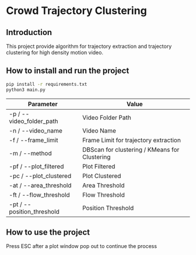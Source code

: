 # Crowd Trajectory Clustering

## Introduction
This project provide algorithm for trajectory extraction and trajectory clustering for high density motion video.
## How to install and run the project

```sh
pip install -r requirements.txt
python3 main.py
```

| Parameter | Value |
| ------ | ------ |
| -p / --video_folder_path | Video Folder Path |
| -n / --video_name | Video Name|
| -f / --frame_limit | Frame Limit for trajectory extraction |
| -m / --method | DBScan for clustering / KMeans for Clustering |
| -pf / --plot_filtered | Plot Filtered |
| -pc / --plot_clustered | Plot Clustered |
| -at / --area_threshold | Area Threshold |
| -ft / --flow_threshold | Flow Threshold |
| -pt / --position_threshold | Position Threshold |

## How to use the project
Press ESC after a plot window pop out to continue the process
